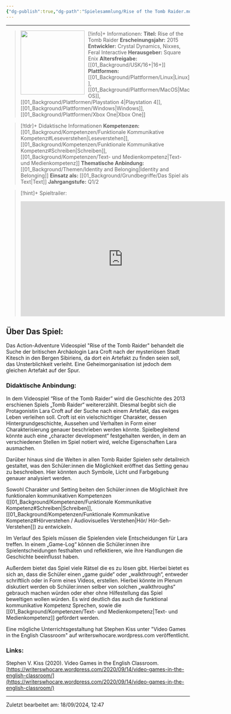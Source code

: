 ```yaml
---
{"dg-publish":true,"dg-path":"Spielesammlung/Rise of the Tomb Raider.md","permalink":"/spielesammlung/rise-of-the-tomb-raider/","noteIcon":"1"}
---
```


---
>[!info]+ Informationen:
><img src="https://assetsio.gnwcdn.com/co1rqa.jpg?width=1200&height=1200&fit=bounds&quality=70&format=jpg&auto=webp" style="float:left;height:175px;padding-right:10px">**Titel:** Rise of the Tomb Raider
>**Erscheinungsjahr:** 2015
>**Entwickler:** Crystal Dynamics, Nixxes, Feral Interactive
>**Herausgeber:** Square Enix
>**Altersfreigabe:** [[01_Background/USK/16+\|16+]]
>**Plattformen:** [[01_Background/Plattformen/Linux\|Linux]],[[01_Background/Plattformen/MacOS\|MacOS]],[[01_Background/Plattformen/Playstation 4\|Playstation 4]],[[01_Background/Plattformen/Windows\|Windows]],[[01_Background/Plattformen/Xbox One\|Xbox One]]

>[!tldr]+ Didaktische Informationen
>**Kompetenzen:** [[01_Background/Kompetenzen/Funktionale Kommunikative Kompetenz#Leseverstehen\|Leseverstehen]],[[01_Background/Kompetenzen/Funktionale Kommunikative Kompetenz#Schreiben\|Schreiben]],[[01_Background/Kompetenzen/Text- und Medienkompetenz\|Text- und Medienkompetenz]]
>**Thematische Anbindung:** [[01_Background/Themen/Identity and Belonging\|Identity and Belonging]]
>**Einsatz als:** [[01_Background/Grundbegriffe/Das Spiel als Text\|Text]]
>**Jahrgangstufe:** Q1/2

>[!hint]+ Spieltrailer:
><iframe width="560" height="315" src="https://www.youtube.com/embed/qiYiddjc6cU?si=AG7LASRSaAHoGfNG" title="YouTube video player" frameborder="0" allow="accelerometer; autoplay; clipboard-write; encrypted-media; gyroscope; picture-in-picture; web-share" referrerpolicy="strict-origin-when-cross-origin" allowfullscreen></iframe>


## Über Das Spiel:
Das Action-Adventure Videospiel "Rise of the Tomb Raider" behandelt die Suche der britischen Archäologin Lara Croft nach der mysteriösen Stadt Kitesch in den Bergen Sibiriens, da dort ein Artefakt zu finden seien soll, das Unsterblichkeit verleiht. Eine Geheimorganisation ist jedoch dem gleichen Artefakt auf der Spur. 
### Didaktische Anbindung:
In dem Videospiel “Rise of the Tomb Raider” wird die Geschichte des 2013 erschienen Spiels „Tomb Raider“ weitererzählt. Diesmal begibt sich die Protagonistin Lara Croft auf der Suche nach einem Artefakt, das ewiges Leben verleihen soll. Croft ist ein vielschichtiger Charakter, dessen Hintergrundgeschichte, Aussehen und Verhalten in Form einer Charakterisierung genauer beschrieben werden könnte. Spielbegleitend könnte auch eine „character development“ festgehalten werden, in dem an verschiedenen Stellen im Spiel notiert wird, welche Eigenschaften Lara ausmachen.

Darüber hinaus sind die Welten in allen Tomb Raider Spielen sehr detailreich gestaltet, was den Schüler:innen die Möglichkeit eröffnet das Setting genau zu beschreiben. Hier könnten auch Symbole, Licht und Farbgebung genauer analysiert werden.

Sowohl Charakter und Setting beiten den Schüler:innen die Möglichkeit ihre funktionalen kommunikativen Kompetenzen ([[01_Background/Kompetenzen/Funktionale Kommunikative Kompetenz#Schreiben\|Schreiben]], [[01_Background/Kompetenzen/Funktionale Kommunikative Kompetenz#Hörverstehen / Audiovisuelles Verstehen\|Hör/ Hör-Seh-Verstehen]]) zu entwickeln.

Im Verlauf des Spiels müssen die Spielenden viele Entscheidungen für Lara treffen. In einem „Game-Log“ können die Schüler:innen ihre Spielentscheidungen festhalten und reflektieren, wie ihre Handlungen die Geschichte beeinflusst haben.

Außerdem bietet das Spiel viele Rätsel die es zu lösen gibt. Hierbei bietet es sich an, dass die Schüler einen „game guide“ oder „walkthrough“, entweder schriftlich oder in Form eines Videos, erstellen. Hierbei könnte im Plenum diskutiert werden ob Schüler:innen selber von solchen „walkthroughs“ gebrauch machen würden oder eher ohne Hilfestellung das Spiel beweltigen wollen würden. Es wird deutlich das auch die funktional kommunikative Kompetenz Sprechen, sowie die  [[01_Background/Kompetenzen/Text- und Medienkompetenz\|Text- und Medienkompetenz]] gefördert werden.

Eine mögliche Unterrichtsgestaltung hat  Stephen Kiss unter "Video Games in the English Classroom" auf writerswhocare.wordpress.com  veröffentlicht. 

### Links:
Stephen V. Kiss (2020). Video Games in the English Classroom. [https://writerswhocare.wordpress.com/2020/09/14/video-games-in-the-english-classroom/](https://writerswhocare.wordpress.com/2020/09/14/video-games-in-the-english-classroom/) 

---
Zuletzt bearbeitet am: 18/09/2024, 12:47